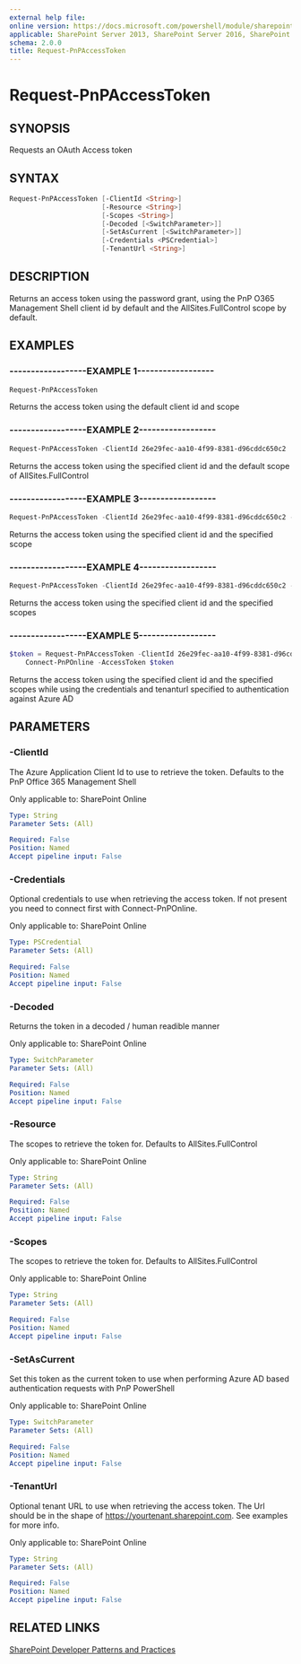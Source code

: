 ```yaml
---
external help file:
online version: https://docs.microsoft.com/powershell/module/sharepoint-pnp/request-pnpaccesstoken
applicable: SharePoint Server 2013, SharePoint Server 2016, SharePoint Server 2019, SharePoint Online
schema: 2.0.0
title: Request-PnPAccessToken
---
```


# Request-PnPAccessToken

## SYNOPSIS
Requests an OAuth Access token

## SYNTAX 

```powershell
Request-PnPAccessToken [-ClientId <String>]
                       [-Resource <String>]
                       [-Scopes <String>]
                       [-Decoded [<SwitchParameter>]]
                       [-SetAsCurrent [<SwitchParameter>]]
                       [-Credentials <PSCredential>]
                       [-TenantUrl <String>]
```

## DESCRIPTION
Returns an access token using the password grant, using the PnP O365 Management Shell client id by default and the AllSites.FullControl scope by default.

## EXAMPLES

### ------------------EXAMPLE 1------------------
```powershell
Request-PnPAccessToken
```

Returns the access token using the default client id and scope

### ------------------EXAMPLE 2------------------
```powershell
Request-PnPAccessToken -ClientId 26e29fec-aa10-4f99-8381-d96cddc650c2
```

Returns the access token using the specified client id and the default scope of AllSites.FullControl

### ------------------EXAMPLE 3------------------
```powershell
Request-PnPAccessToken -ClientId 26e29fec-aa10-4f99-8381-d96cddc650c2 -Scopes Group.ReadWrite.All
```

Returns the access token using the specified client id and the specified scope

### ------------------EXAMPLE 4------------------
```powershell
Request-PnPAccessToken -ClientId 26e29fec-aa10-4f99-8381-d96cddc650c2 -Scopes Group.ReadWrite.All, AllSites.FullControl
```

Returns the access token using the specified client id and the specified scopes

### ------------------EXAMPLE 5------------------
```powershell
$token = Request-PnPAccessToken -ClientId 26e29fec-aa10-4f99-8381-d96cddc650c2 -Resource https://contoso.sharepoint.com -Credentials (Get-Credential) -TenantUrl https://contoso.sharepoint.com
    Connect-PnPOnline -AccessToken $token
```

Returns the access token using the specified client id and the specified scopes while using the credentials and tenanturl specified to authentication against Azure AD

## PARAMETERS

### -ClientId
The Azure Application Client Id to use to retrieve the token. Defaults to the PnP Office 365 Management Shell

Only applicable to: SharePoint Online

```yaml
Type: String
Parameter Sets: (All)

Required: False
Position: Named
Accept pipeline input: False
```

### -Credentials
Optional credentials to use when retrieving the access token. If not present you need to connect first with Connect-PnPOnline.

Only applicable to: SharePoint Online

```yaml
Type: PSCredential
Parameter Sets: (All)

Required: False
Position: Named
Accept pipeline input: False
```

### -Decoded
Returns the token in a decoded / human readible manner

Only applicable to: SharePoint Online

```yaml
Type: SwitchParameter
Parameter Sets: (All)

Required: False
Position: Named
Accept pipeline input: False
```

### -Resource
The scopes to retrieve the token for. Defaults to AllSites.FullControl

Only applicable to: SharePoint Online

```yaml
Type: String
Parameter Sets: (All)

Required: False
Position: Named
Accept pipeline input: False
```

### -Scopes
The scopes to retrieve the token for. Defaults to AllSites.FullControl

Only applicable to: SharePoint Online

```yaml
Type: String
Parameter Sets: (All)

Required: False
Position: Named
Accept pipeline input: False
```

### -SetAsCurrent
Set this token as the current token to use when performing Azure AD based authentication requests with PnP PowerShell

Only applicable to: SharePoint Online

```yaml
Type: SwitchParameter
Parameter Sets: (All)

Required: False
Position: Named
Accept pipeline input: False
```

### -TenantUrl
Optional tenant URL to use when retrieving the access token. The Url should be in the shape of https://yourtenant.sharepoint.com. See examples for more info.

Only applicable to: SharePoint Online

```yaml
Type: String
Parameter Sets: (All)

Required: False
Position: Named
Accept pipeline input: False
```

## RELATED LINKS

[SharePoint Developer Patterns and Practices](https://aka.ms/sppnp)